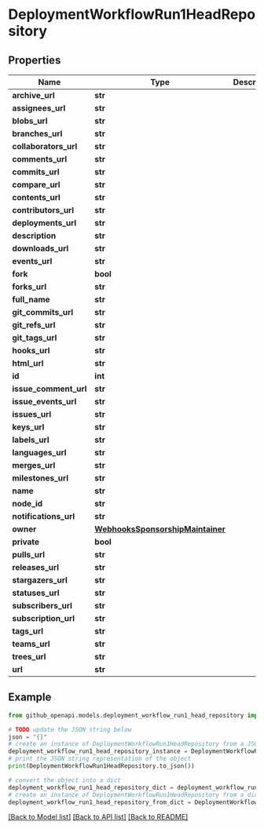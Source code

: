 # DeploymentWorkflowRun1HeadRepository


## Properties

Name | Type | Description | Notes
------------ | ------------- | ------------- | -------------
**archive_url** | **str** |  | [optional] 
**assignees_url** | **str** |  | [optional] 
**blobs_url** | **str** |  | [optional] 
**branches_url** | **str** |  | [optional] 
**collaborators_url** | **str** |  | [optional] 
**comments_url** | **str** |  | [optional] 
**commits_url** | **str** |  | [optional] 
**compare_url** | **str** |  | [optional] 
**contents_url** | **str** |  | [optional] 
**contributors_url** | **str** |  | [optional] 
**deployments_url** | **str** |  | [optional] 
**description** | **str** |  | [optional] 
**downloads_url** | **str** |  | [optional] 
**events_url** | **str** |  | [optional] 
**fork** | **bool** |  | [optional] 
**forks_url** | **str** |  | [optional] 
**full_name** | **str** |  | [optional] 
**git_commits_url** | **str** |  | [optional] 
**git_refs_url** | **str** |  | [optional] 
**git_tags_url** | **str** |  | [optional] 
**hooks_url** | **str** |  | [optional] 
**html_url** | **str** |  | [optional] 
**id** | **int** |  | [optional] 
**issue_comment_url** | **str** |  | [optional] 
**issue_events_url** | **str** |  | [optional] 
**issues_url** | **str** |  | [optional] 
**keys_url** | **str** |  | [optional] 
**labels_url** | **str** |  | [optional] 
**languages_url** | **str** |  | [optional] 
**merges_url** | **str** |  | [optional] 
**milestones_url** | **str** |  | [optional] 
**name** | **str** |  | [optional] 
**node_id** | **str** |  | [optional] 
**notifications_url** | **str** |  | [optional] 
**owner** | [**WebhooksSponsorshipMaintainer**](WebhooksSponsorshipMaintainer.md) |  | [optional] 
**private** | **bool** |  | [optional] 
**pulls_url** | **str** |  | [optional] 
**releases_url** | **str** |  | [optional] 
**stargazers_url** | **str** |  | [optional] 
**statuses_url** | **str** |  | [optional] 
**subscribers_url** | **str** |  | [optional] 
**subscription_url** | **str** |  | [optional] 
**tags_url** | **str** |  | [optional] 
**teams_url** | **str** |  | [optional] 
**trees_url** | **str** |  | [optional] 
**url** | **str** |  | [optional] 

## Example

```python
from github_openapi.models.deployment_workflow_run1_head_repository import DeploymentWorkflowRun1HeadRepository

# TODO update the JSON string below
json = "{}"
# create an instance of DeploymentWorkflowRun1HeadRepository from a JSON string
deployment_workflow_run1_head_repository_instance = DeploymentWorkflowRun1HeadRepository.from_json(json)
# print the JSON string representation of the object
print(DeploymentWorkflowRun1HeadRepository.to_json())

# convert the object into a dict
deployment_workflow_run1_head_repository_dict = deployment_workflow_run1_head_repository_instance.to_dict()
# create an instance of DeploymentWorkflowRun1HeadRepository from a dict
deployment_workflow_run1_head_repository_from_dict = DeploymentWorkflowRun1HeadRepository.from_dict(deployment_workflow_run1_head_repository_dict)
```
[[Back to Model list]](../README.md#documentation-for-models) [[Back to API list]](../README.md#documentation-for-api-endpoints) [[Back to README]](../README.md)


